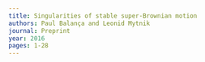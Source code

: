 ```yaml
---
title: Singularities of stable super-Brownian motion
authors: Paul Balança and Leonid Mytnik
journal: Preprint
year: 2016
pages: 1-28
---
```



